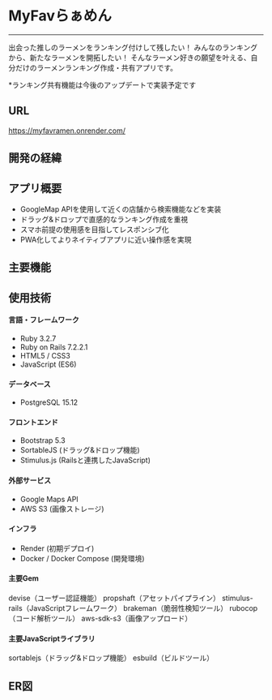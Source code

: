 # MyFavらぁめん
---



出会った推しのラーメンをランキング付けして残したい！
みんなのランキングから、新たなラーメンを開拓したい！
そんなラーメン好きの願望を叶える、自分だけのラーメンランキング作成・共有アプリです。

*ランキング共有機能は今後のアップデートで実装予定です

## URL
https://myfavramen.onrender.com/

## 開発の経緯

## アプリ概要
- GoogleMap APIを使用して近くの店舗から検索機能などを実装
- ドラッグ&ドロップで直感的なランキング作成を重視
- スマホ前提の使用感を目指してレスポンシブ化
- PWA化してよりネイティブアプリに近い操作感を実現

## 主要機能



## 使用技術

#### 言語・フレームワーク
- Ruby 3.2.7
- Ruby on Rails 7.2.2.1
- HTML5 / CSS3
- JavaScript (ES6)

#### データベース
- PostgreSQL 15.12
 
#### フロントエンド
- Bootstrap 5.3
- SortableJS (ドラッグ&ドロップ機能)
- Stimulus.js (Railsと連携したJavaScript)

#### 外部サービス
- Google Maps API
- AWS S3 (画像ストレージ)

#### インフラ
- Render (初期デプロイ)
- Docker / Docker Compose (開発環境)

#### 主要Gem
devise（ユーザー認証機能）
propshaft（アセットパイプライン）
stimulus-rails（JavaScriptフレームワーク）
brakeman（脆弱性検知ツール）
rubocop（コード解析ツール）
aws-sdk-s3（画像アップロード）

#### 主要JavaScriptライブラリ
sortablejs（ドラッグ&ドロップ機能）
esbuild（ビルドツール）

## ER図

## 